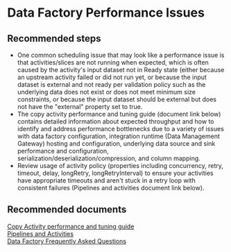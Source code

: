 <properties 
	pageTitle="Data factory performance issues" 
	description="My runs are slow, timing out, or delayed" 
	service="microsoft.datafactory" 
    resource="datafactories"
    authors="arthurw"
    displayOrder="12"
    selfHelpType="resource"
    cloudEnvironments="public"
    supportTopicIds="32356642,32356670,32356675"
    productPesIds="15613"
    resourceTags=""
/>

# Data Factory Performance Issues

## **Recommended steps**
- One common scheduling issue that may look like a performance issue is that activities/slices are not running when expected, which is often caused by the activity's input dataset not in Ready state (either because an upstream activity failed or did not run yet, or because the input dataset is external and not ready per validation policy such as the underlying data does not exist or does not meet minimum size constraints, or because the input dataset should be external but does not have the "external" property set to true.<br/>
- The copy activity performance and tuning guide (document link below) contains detailed information about expected throughput and how to identify and address performance bottlenecks due to a variety of issues with data factory configuration, integration runtime (Data Management Gateway) hosting and configuration, underlying data source and sink performance and configuration, serialization/deserialization/compression, and column mapping.<br/>
- Review usage of activity policy (properties including concurrency, retry, timeout, delay, longRetry, longRetryInterval) to ensure your activities have appropriate timeouts and aren't stuck in a retry loop with consistent failures (Pipelines and activities document link below).

## **Recommended documents**
[Copy Activity performance and tuning guide](https://docs.microsoft.com/azure/data-factory/v1/data-factory-copy-activity-performance/)<br/>
[Pipelines and Activities](https://docs.microsoft.com/azure/data-factory/v1/data-factory-create-pipelines/)<br/>
[Data Factory Frequently Asked Questions](https://docs.microsoft.com/azure/data-factory/v1/data-factory-faq/)
